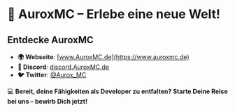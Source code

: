 # 💫 AuroxMC – Erlebe eine neue Welt!

## Entdecke AuroxMC
- **🌍 Webseite**: [www.AuroxMC.de](https://www.auroxmc.de)
- **💬 Discord**: [discord.AuroxMC.de](https://discord.auroxmc.de)
- **🐦 Twitter**: [@Aurox_MC](https://twitter.com/Aurox_MC)

💻 **Bereit, deine Fähigkeiten als Developer zu entfalten? Starte Deine Reise bei uns – bewirb Dich jetzt!**

